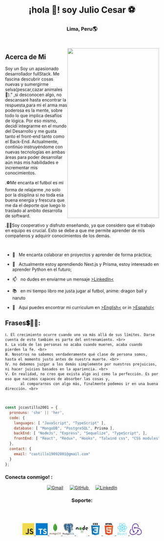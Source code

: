 
<h1 align="center">¡hola 👋! soy Julio Cesar ⚽</h1>
<h3 align="center">Lima, Peru🌎</h3><br/> 


</p>
<img src="https://github.com/jccastillo2001/jccastillo2001/assets/121982199/ba225849-8d64-427a-965f-5a11a3dd96c3" align="right" width= "300" height="554">	


<h2>Acerca de Mi</h2>
<p>
Soy un  Soy un apasionado desarrollador fullStack. Me fascina descubrir cosas nuevas y sumergirme selva(pescar,cazar animales🎯).” ,si desconocen algo, no descansaré hasta encontrar la respuesta,para mi el arma mas poderosa es la mente, sobre todo lo que implica desafíos de lógica. Por eso mismo, decidí integrarme en el mundo del Desarrollo y me gusta tanto el front-end tanto como el Back-End. Actualmente, continúo instruyéndome con nuevas tecnologías en ambas áreas para poder desarrollar aún más mis habilidades e incrementar mis conocimientos. 
  <br/>
<p>
  .⚽Me encanta el futbol es mi forma de relajarme ,no solo por la disiplina si no toda esa buena energia y frescura que me da el deporte que luego lo traslado al ambito desarrolla de softward.
</p>
<p>
 .🙋‍♂️Soy cooperativo y disfruto enseñando, ya que considero que el trabajo en equipo es crucial. Esto se debe a que me permite aprender de mis compañeros y adquirir conocimientos de los demás.	
</p>
<br>

- 🤝 &nbsp; Me encanta colaborar en proyectos y aprender de forma práctica;
- 🌱 &nbsp; Actualmente estoy aprendiendo Next.js y Prisma, estoy interesado en aprender Python en el futuro;
- 📫 &nbsp; no dudes en enviarme un mensaje [>LinkedIn<](https://www.linkedin.com/in/julio-castillo-5332801ab/)
- 📚 &nbsp; en mi tiempo libro me justa jugar al futbol, anime: dragon ball y naruto 

- 📝 &nbsp; Aqui puedes encontrar mi curriculum en [>English<](https://drive.google.com/file/d/1TNSB2fTC-MRmbrlKOvh1ZuzhbB22LYzx/view) or in [>Español<](https://drive.google.com/file/d/1LVExh7OLQhU1-BHK3Y1ehyumuo-9roON/view)
  
<div>
	<p>
	<h2>Frases💲🐱‍👤:</h2>
		
	Ⅰ. El crecimiento ocurre cuando uno va más allá de sus límites. Darse cuenta de esto también es parte del entrenamiento. <br>	
	Ⅱ. La vida de las personas no acaba cuando mueren, acaba cuando pierden la fe. <br>
	Ⅲ. Nosotros no sabemos verdaderamente qué clase de persona somos, hasta el momento justo antes de nuestra muerte. <br>
	Ⅳ. no debemos juzgar a los demás simplemente por nuestros prejuicios, ni hacer juicios basados en la apariencia. <br>
	Ⅴ. En realidad, no creo que exista algo así como la perfección. Es por eso que nacimos capaces de absorber las cosas y,
           al compararnos con algo más, finalmente podemos ir en una buena dirección. <br>
	
</p>
</div>

</div>
<!--  -->
<br/>



```js
const jccastillo2001 = {
  pronouns: 'she' || 'her',
  code: {
    languages: [ "JavaScript", "TypeScript" ],
    database: [ "MongoDB", "PostgreSQL", Prisma ],
    backEnd: [ "NodeJs", "Express", "Sequelize", "TypeScript", ],
    frontEnd: [ "React", "Redux", "Hooks", "Talwind css", "CSS modules", "Toolkit" ]
  },
  contact: {
    email: "castillo19092001@gmail.com"
  }
};
```

<h3 align="left">Conecta conmigo! :</h3>
<p align="center">
	<a href="mailto:castillo19092001@gmail.com"><img src="https://img.shields.io/badge/Gmail-D14836?style=for-the-badge&logo=gmail&logoColor=white" alt="Gmail"/></a>
	&emsp;
	<a href="https://github.com/jccastillo2001"><img src="https://img.shields.io/badge/GitHub-100000?style=for-the-badge&logo=github&logoColor=white" alt="GitHub"/>
	</a>
	&emsp;
	<a href="https://www.linkedin.com/in/julio-castillo-5332801ab/"><img src="https://img.shields.io/badge/LinkedIn-0077B5?style=for-the-badge&logo=linkedin&logoColor=white" alt="LinkedIn"/></a>
</p>




<h3 align="center">Soporte:</h3>
</a></p><br><br>
  
  <p align="center"> <a href="https://developer.mozilla.org/en-US/docs/Web/JavaScript" target="_blank" rel="noreferrer"> <img src="https://raw.githubusercontent.com/devicons/devicon/master/icons/javascript/javascript-original.svg" alt="javascript" width="40" height="40"/> </a> <a href="https://www.typescriptlang.org/" target="_blank" rel="noreferrer"> <img src="https://raw.githubusercontent.com/devicons/devicon/master/icons/typescript/typescript-original.svg" alt="typescript" width="40" height="40"/> </a> <a href="https://www.mongodb.com/" target="_blank" rel="noreferrer"> <img src="https://raw.githubusercontent.com/devicons/devicon/master/icons/mongodb/mongodb-original-wordmark.svg" alt="mongodb" width="40" height="40"/> </a> <a href="https://www.postgresql.org" target="_blank" rel="noreferrer"> <img src="https://raw.githubusercontent.com/devicons/devicon/master/icons/postgresql/postgresql-original-wordmark.svg" alt="postgresql" width="40" height="40"/> </a> <a href="https://nodejs.org" target="_blank" rel="noreferrer"> <img src="https://raw.githubusercontent.com/devicons/devicon/master/icons/nodejs/nodejs-original-wordmark.svg" alt="nodejs" width="40" height="40"/> </a> <a href="https://www.w3schools.com/css/" target="_blank" rel="noreferrer"> <img src="https://raw.githubusercontent.com/devicons/devicon/master/icons/css3/css3-original-wordmark.svg" alt="css3" width="40" height="40"/> </a> <a href="https://www.w3.org/html/" target="_blank" rel="noreferrer"> <img src="https://raw.githubusercontent.com/devicons/devicon/master/icons/html5/html5-original-wordmark.svg" alt="html5" width="40" height="40"/> </a>  <a href="https://reactjs.org/" target="_blank" rel="noreferrer"> <img src="https://raw.githubusercontent.com/devicons/devicon/master/icons/react/react-original-wordmark.svg" alt="react" width="40" height="40"/> </a> <a href="https://redux.js.org" target="_blank" rel="noreferrer"> <img src="https://raw.githubusercontent.com/devicons/devicon/master/icons/redux/redux-original.svg" alt="redux" width="40" height="40"/> </a> </p>

<!--
